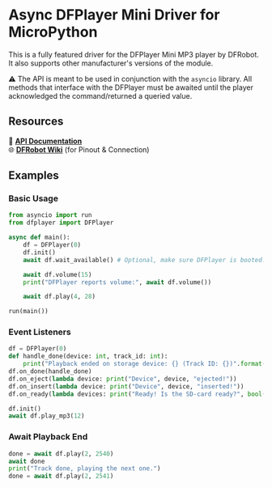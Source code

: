 # Async DFPlayer Mini Driver for MicroPython

This is a fully featured driver for the DFPlayer Mini MP3 player by DFRobot.
It also supports other manufacturer's versions of the module.

⚠️️ The API is meant to be used in conjunction with the `asyncio` library.
All methods that interface with the DFPlayer must be awaited until
the player acknowledged the command/returned a queried value.


## Resources

📖 [**API Documentation**](https://muhlex.github.io/dfplayer-mp/)<br>
🌐 [**DFRobot Wiki**](https://wiki.dfrobot.com/DFPlayer_Mini_SKU_DFR0299) (for Pinout & Connection)


## Examples

### Basic Usage

```python
from asyncio import run
from dfplayer import DFPlayer

async def main():
    df = DFPlayer(0)
    df.init()
    await df.wait_available() # Optional, make sure DFPlayer is booted.

    await df.volume(15)
    print("DFPlayer reports volume:", await df.volume())

    await df.play(4, 28)

run(main())
```

### Event Listeners
```python
df = DFPlayer(0)
def handle_done(device: int, track_id: int):
    print("Playback ended on storage device: {} (Track ID: {})".format(device, track_id))
df.on_done(handle_done)
df.on_eject(lambda device: print("Device", device, "ejected!"))
df.on_insert(lambda device: print("Device", device, "inserted!"))
df.on_ready(lambda devices: print("Ready! Is the SD-card ready?", bool(devices & df.DEVICE_SDCARD)))

df.init()
await df.play_mp3(12)
```

### Await Playback End
```python
done = await df.play(2, 2540)
await done
print("Track done, playing the next one.")
done = await df.play(2, 2541)
```
